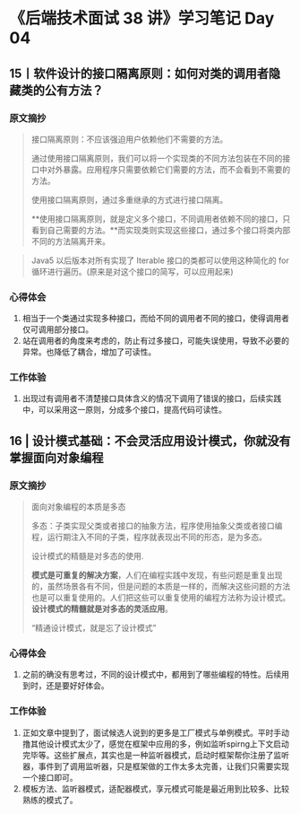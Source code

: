 # 《后端技术面试 38 讲》学习笔记 Day 04

## 15丨软件设计的接口隔离原则：如何对类的调用者隐藏类的公有方法？

### 原文摘抄

> 接口隔离原则：不应该强迫用户依赖他们不需要的方法。
>
> 通过使用接口隔离原则，我们可以将一个实现类的不同方法包装在不同的接口中对外暴露。应用程序只需要依赖它们需要的方法，而不会看到不需要的方法。
>
> 使用接口隔离原则，通过多重继承的方式进行接口隔离。
>
> **使用接口隔离原则，就是定义多个接口，不同调用者依赖不同的接口，只看到自己需要的方法。**而实现类则实现这些接口，通过多个接口将类内部不同的方法隔离开来。

> Java5 以后版本对所有实现了 Iterable 接口的类都可以使用这种简化的 for 循环进行遍历。(原来是对这个接口的简写，可以应用起来)

### 心得体会

1. 相当于一个类通过实现多种接口，而给不同的调用者不同的接口，使得调用者仅可调用部分接口。
2. 站在调用者的角度来考虑的，防止有过多接口，可能失误使用，导致不必要的异常。也降低了耦合，增加了可读性。

### 工作体验

1. 出现过有调用者不清楚接口具体含义的情况下调用了错误的接口，后续实践中，可以采用这一原则，分成多个接口，提高代码可读性。

## 16 | 设计模式基础：不会灵活应用设计模式，你就没有掌握面向对象编程

### 原文摘抄

> 面向对象编程的本质是多态
>
> 多态：子类实现父类或者接口的抽象方法，程序使用抽象父类或者接口编程，运行期注入不同的子类，程序就表现出不同的形态，是为多态。
>
> 设计模式的精髓是对多态的使用.
>
> **模式是可重复的解决方案**，人们在编程实践中发现，有些问题是重复出现的，虽然场景各有不同，但是问题的本质是一样的，而解决这些问题的方法也是可以重复使用的。人们把这些可以重复使用的编程方法称为设计模式。**设计模式的精髓就是对多态的灵活应用**。
>
> “精通设计模式，就是忘了设计模式”

### 心得体会

1. 之前的确没有思考过，不同的设计模式中，都用到了哪些编程的特性。后续用到时，还是要好好体会。

### 工作体验

1. 正如文章中提到了，面试候选人说到的更多是工厂模式与单例模式。平时手动撸其他设计模式太少了，感觉在框架中应用的多，例如监听spirng上下文启动完毕等。这些扩展点，其实也是一种监听器模式，启动时框架帮你注册了监听器，事件到了调用监听器，只是框架做的工作太多太完善，让我们只需要实现一个接口即可。
2. 模板方法、监听器模式，适配器模式，享元模式可能是最近用到比较多、比较熟练的模式了。

